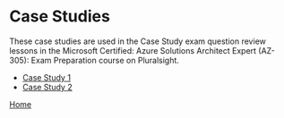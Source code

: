 # Case Studies

These case studies are used in the Case Study exam question review lessons in the Microsoft Certified: Azure Solutions Architect Expert (AZ-305): Exam Preparation course on Pluralsight.

* [Case Study 1](./CaseStudy/01/readme.md)
* [Case Study 2](./CaseStudy/02/readme.md)

[Home](../README.md)